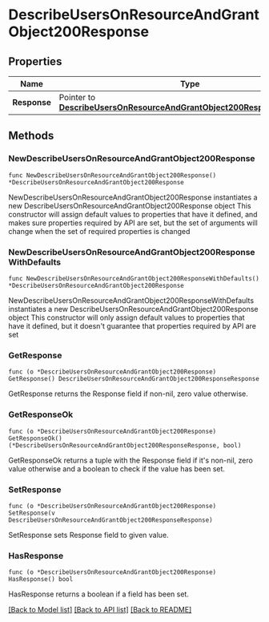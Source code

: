 # DescribeUsersOnResourceAndGrantObject200Response

## Properties

Name | Type | Description | Notes
------------ | ------------- | ------------- | -------------
**Response** | Pointer to [**DescribeUsersOnResourceAndGrantObject200ResponseResponse**](DescribeUsersOnResourceAndGrantObject200ResponseResponse.md) |  | [optional] 

## Methods

### NewDescribeUsersOnResourceAndGrantObject200Response

`func NewDescribeUsersOnResourceAndGrantObject200Response() *DescribeUsersOnResourceAndGrantObject200Response`

NewDescribeUsersOnResourceAndGrantObject200Response instantiates a new DescribeUsersOnResourceAndGrantObject200Response object
This constructor will assign default values to properties that have it defined,
and makes sure properties required by API are set, but the set of arguments
will change when the set of required properties is changed

### NewDescribeUsersOnResourceAndGrantObject200ResponseWithDefaults

`func NewDescribeUsersOnResourceAndGrantObject200ResponseWithDefaults() *DescribeUsersOnResourceAndGrantObject200Response`

NewDescribeUsersOnResourceAndGrantObject200ResponseWithDefaults instantiates a new DescribeUsersOnResourceAndGrantObject200Response object
This constructor will only assign default values to properties that have it defined,
but it doesn't guarantee that properties required by API are set

### GetResponse

`func (o *DescribeUsersOnResourceAndGrantObject200Response) GetResponse() DescribeUsersOnResourceAndGrantObject200ResponseResponse`

GetResponse returns the Response field if non-nil, zero value otherwise.

### GetResponseOk

`func (o *DescribeUsersOnResourceAndGrantObject200Response) GetResponseOk() (*DescribeUsersOnResourceAndGrantObject200ResponseResponse, bool)`

GetResponseOk returns a tuple with the Response field if it's non-nil, zero value otherwise
and a boolean to check if the value has been set.

### SetResponse

`func (o *DescribeUsersOnResourceAndGrantObject200Response) SetResponse(v DescribeUsersOnResourceAndGrantObject200ResponseResponse)`

SetResponse sets Response field to given value.

### HasResponse

`func (o *DescribeUsersOnResourceAndGrantObject200Response) HasResponse() bool`

HasResponse returns a boolean if a field has been set.


[[Back to Model list]](../README.md#documentation-for-models) [[Back to API list]](../README.md#documentation-for-api-endpoints) [[Back to README]](../README.md)


